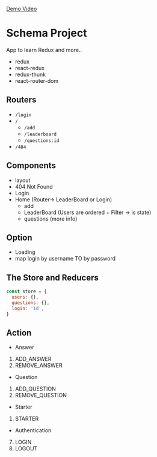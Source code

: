 
[Demo Video](https://www.youtube.com/watch?v=xfmSkLAL__Q)

# Schema Project 
App to learn Redux and more.. 
- redux
- react-redux
- redux-thunk
- react-router-dom


## Routers
- `/login`
-  `/`
   - `/add`
   - `/leaderboard`
   - `/questions:id`
- `/404`

## Components 
- layout
- 404 Not Found 
- Login 
- Home (Router-> LeaderBoard or Login)
  - add 
  - LeaderBoard (Users are ordered +  Filter -> is state) 
  - questions (more info)

## Option 
- Loading 
- map login by username TO by password

## The Store and Reducers
```js
const store = {
  users: {},
  questions: {},
  login: 'id',
}

```

## Action
- Answer
1. ADD_ANSWER
2. REMOVE_ANSWER
   
- Question
1. ADD_QUESTION 
2. REMOVE_QUESTION 

- Starter 
1. STARTER
<!-- 1. GET_USERS
2. GET_QUESTIONS -->

- Authentication
7. LOGIN
8. LOGOUT
